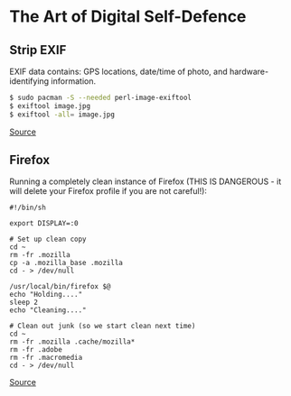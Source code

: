 # The Art of Digital Self-Defence

## Strip EXIF

EXIF data contains: GPS locations, date/time of photo, and hardware-identifying information.

```bash
$ sudo pacman -S --needed perl-image-exiftool
$ exiftool image.jpg
$ exiftool -all= image.jpg
```

[Source](https://askubuntu.com/questions/260810/how-can-i-read-and-remove-meta-exif-data-from-my-photos-using-the-command-line)

## Firefox

Running a completely clean instance of Firefox \(THIS IS DANGEROUS - it will delete your Firefox profile if you are not careful!\):

```
#!/bin/sh

export DISPLAY=:0

# Set up clean copy
cd ~
rm -fr .mozilla
cp -a .mozilla_base .mozilla
cd - > /dev/null

/usr/local/bin/firefox $@
echo "Holding...."
sleep 2
echo "Cleaning...."

# Clean out junk (so we start clean next time)
cd ~
rm -fr .mozilla .cache/mozilla*
rm -fr .adobe
rm -fr .macromedia
cd - > /dev/null
```

[Source](https://news.ycombinator.com/item?id=16500301)
